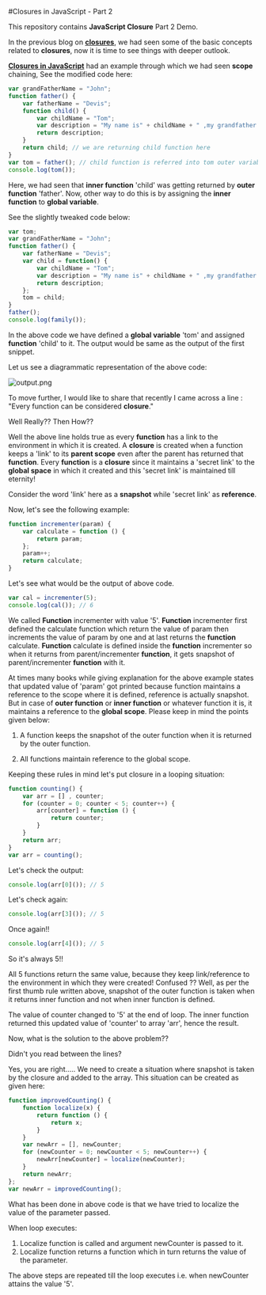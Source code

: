 #Closures in JavaScript - Part 2

This repository contains **JavaScript Closure** Part 2 Demo.

In the previous blog on **[closures](https://github.com/NamitaMalik/Closures)**, we had seen some of the basic concepts related to **closures**, now it is time to see things with deeper outlook.

**[Closures in JavaScript](https://github.com/NamitaMalik/Closures)** had an example through which we had seen **scope** chaining, See the modified code here:

```javascript
var grandFatherName = "John";
function father() {
    var fatherName = "Devis";
    function child() {
        var childName = "Tom";
        var description = "My name is" + childName + " ,my grandfather is " + grandfatherName + " and my father is " + fatherName;
        return description;
    }
    return child; // we are returning child function here
}
var tom = father(); // child function is referred into tom outer variable(which is global here.)
console.log(tom());
```

Here, we had seen that **inner function** 'child' was getting returned by **outer function** 'father'. Now, other way to do this is by assigning the **inner function** to **global variable**.

See the slightly tweaked code below:

```javascript
var tom;
var grandFatherName = "John";
function father() {
    var fatherName = "Devis";
    var child = function() {
        var childName = "Tom";
        var description = "My name is" + childName + " ,my grandfather is " + grandFatherName + " and my father is " + fatherName;
        return description;
    };
    tom = child;
}
father();
console.log(family());
```

In the above code we have defined a **global variable** 'tom' and assigned **function** 'child' to it. The output would be same as the output of the first snippet.

Let us see a diagrammatic representation of the above code:

![output.png](https://raw.githubusercontent.com/NamitaMalik/Closures-Part-2/master/Family_Example_Closures.png)

To move further, I would like to share that recently I came across a line : "Every function can be considered **closure**."

Well Really?? Then How??

Well the above line holds true as every **function** has a link to the environment in which it is created. A **closure** is created when a function keeps a 'link' to its **parent scope** even after the parent has returned that **function**. Every **function** is a **closure** since it maintains a 'secret link' to the **global space** in which it created and this 'secret link' is maintained till eternity!

Consider the word 'link' here as a **snapshot** while 'secret link' as **reference**. 

Now, let's see the following example:

```javascript
function incrementer(param) {
    var calculate = function () {
        return param;
    };
    param++;
    return calculate;
}
```

Let's see what would be the output of above code.

```javascript
var cal = incrementer(5);
console.log(cal()); // 6
```

We called **Function** incrementer with value '5'. **Function** incrementer first defined the calculate function which return the value of param then increments the value of param by one and at last returns the **function** calculate. **Function** calculate is defined inside the **function** incrementer so when it returns from parent/incrementer **function**, it gets snapshot of parent/incrementer **function** with it.

At times many books while giving explanation for the above example states that updated value of 'param' got printed because function maintains a reference to the scope where it is defined, reference is actually snapshot. But in case of **outer function** or **inner function** or whatever function it is, it maintains a reference to the **global scope**. Please keep in mind the points given below:

1. A function keeps the snapshot of the outer function when it is returned by the outer function.

2. All functions maintain reference to the global scope.

Keeping these rules in mind let's put closure in a looping situation:

```javascript
function counting() {
    var arr = [] , counter;
    for (counter = 0; counter < 5; counter++) {
        arr[counter] = function () {
            return counter;
        }
    }
    return arr;
}
var arr = counting();
```

Let's check the output:

```javascript
console.log(arr[0]()); // 5
```

Let's check again:

```javascript
console.log(arr[3]()); // 5
```

Once again!!

```javascript
console.log(arr[4]()); // 5
```

So it's always 5!!

All 5 functions return the same value, because they keep link/reference to the environment in which they were created! Confused ??
Well, as per the first thumb rule written above, snapshot of the outer function is taken when it returns inner function and not when inner function is defined.

The value of counter changed to '5' at the end of loop. The inner function returned this updated value of 'counter' to array 'arr', hence the result.

Now, what is the solution to the above problem??

Didn't you read between the lines?

Yes, you are right..... We need to create a situation where snapshot is taken by the closure and added to the array. This situation can be created as given here:

```javascript
function improvedCounting() {
    function localize(x) {
        return function () {
            return x;
        }
    }
    var newArr = [], newCounter;
    for (newCounter = 0; newCounter < 5; newCounter++) {
        newArr[newCounter] = localize(newCounter);
    }
    return newArr;
};
var newArr = improvedCounting();
```

What has been done in above code is that we have tried to localize the value of the parameter passed.

When loop executes:

1. Localize function is called and argument newCounter is passed to it.
2. Localize function returns a function which in turn returns the value of the parameter.

The above steps are repeated till the loop executes i.e. when newCounter attains the value '5'.